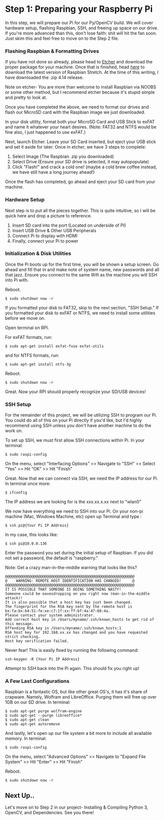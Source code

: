 
# Step 1: Preparing your Raspberry Pi
In this step, we will prepare our Pi for our Py/OpenCV build. We will cover hardware setup, flashing Raspbian, SSH, and freeing up space on our drive. If you're more advanced than this, don't lose faith: shit will hit the fan soon. Just skim this and feel free to move on to the Step 2 file.


### Flashing Raspbian & Formatting Drives

If you have not done so already, please head to [Etcher](https://etcher.io/) and download the proper package for your machine. Once that is finished, head [here](https://www.raspberrypi.org/downloads/raspbian/) to download the latest version of Raspbian Stretch. At the time of this writing, I have downloaded the .zip 4.14 release. 

Note on etcher- You are more than welcome to install Raspbian via NOOBS or some other method, but I recommend etcher because it's stupid simple and pretty to look at. 

Once you have completed the above, we need to format our drives and flash our MicroSD card with the Raspbian image we just downloaded. 

In your disk utility, format both your MicroSD Card and USB Stick to exFAT and name it whatever your heart desires. (Note: FAT32 and NTFS would be fine also, I just happened to use exFAT.) 

Next, launch Etcher. Leave your SD Card inserted, but eject your USB stick and set it aside for later. Once in etcher, we have 3 steps to complete:
  1. Select Image (The Raspbian .zip you downloaded)
  2. Select Drive (Ensure your SD drive is selected, it may autopopulate)
  3. Click "Flash!" and crack a cold one! (maybe a cold brew coffee instead, we have still have a long journey ahead!)
  
Once the flash has completed, go ahead and eject your SD card from your machine.

### Hardware Setup

Next step is to put all the pieces together. This is quite intuitive, so I will be quick here and drop a picture to reference.
  1. Insert SD card into the port (Located on underside of PI)
  2. Insert USB Drive & Other USB Peripherals 
  3. Connect Pi to display with HDMI
  4. Finally, connect your Pi to power
  
### Initialization & Disk Utilities

Once the Pi boots up for the first time, you will be shown a setup screen. Go ahead and fill that in and make note of system name, new passwords and all that jazz. Ensure you connect to the same Wifi as the machine you will SSH into Pi with. 

Reboot.
```
$ sudo shutdown now -r
```

If you formatted your disk to FAT32, skip to the next section, "SSH Setup." If you formatted your disk to exFAT or NTFS, we need to install some utilities before we move on.

Open terminal on RPI.

For exFAT formats, run:
```
$ sudo apt-get install exfat-fuse exfat-utils
```
and for NTFS formats, run:
```
$ sudo apt-get install ntfs-3g
```
Reboot.
```
$ sudo shutdown now -r
```

Great. Now your RPI should properly recognize your SD/USB devices! 
  
### SSH Setup

For the remainder of this project, we will be utilizing SSH to program our Pi. You could do all of this on your Pi directly if you'd like, but I'd highly recommend using SSH unless you don't have another machine to do the work on.

To set up SSH, we must first allow SSH connections within Pi. In your terminal:
```
$ sudo raspi-config
```
On the menu, select "Interfacing Options" >> Navigate to "SSH" >> Select "Yes" >> Hit "OK" >> Hit "Finish"

Great. Now that we can connect via SSH, we need the IP address for our Pi. In terminal once more:
```
$ ifconfig
```
The IP address we are looking for is the xxx.xx.x.xx next to "wlan0"

We now have everything we need to SSH into our Pi. On your non-pi machine (Mac, Windows Machine, etc) open up Terminal and type :
```
$ ssh pi@{Your Pi IP Address}
```
In my case, this looks like:
```
$ ssh pi@10.0.0.136
```
Enter the password you set during the initial setup of Raspbian. If you did not set a password, the default is "raspberry."

Note: Get a crazy man-in-the-middle warning that looks like this?
```
@@@@@@@@@@@@@@@@@@@@@@@@@@@@@@@@@@@@@@@@@@@@@@@@@@@@@@@@@@@
@    WARNING: REMOTE HOST IDENTIFICATION HAS CHANGED!     @
@@@@@@@@@@@@@@@@@@@@@@@@@@@@@@@@@@@@@@@@@@@@@@@@@@@@@@@@@@@
IT IS POSSIBLE THAT SOMEONE IS DOING SOMETHING NASTY!
Someone could be eavesdropping on you right now (man-in-the-middle attack)!
It is also possible that a host key has just been changed.
The fingerprint for the RSA key sent by the remote host is
bx:fa:bx:b4:51:fe:xe:c7:1f:xx:ff:bf:4a:47:68:4a.
Please contact your system administrator.
Add correct host key in /Users/myname/.ssh/known_hosts to get rid of this message.
Offending RSA key in /Users/myname/.ssh/known_hosts:1
RSA host key for 192.168.xx.xx has changed and you have requested strict checking.
Host key verification failed.
```

Never fear! This is easily fixed by running the following command:
```
ssh-keygen -R {Your Pi IP Address}
```
Attempt to SSH back into the Pi again. This should fix you right up!


### A Few Last Configurations

Raspbian is a fantastic OS, but like other great OS's, it has it's share of crapware. Namely, Wolfram and LibreOffice. Purging them will free up over 1GB on our SD drive. In terminal:
```
$ sudo apt-get purge wolfram-engine
$ sudo apt-get --purge libreoffice*
$ sudo apt-get clean
$ sudo apt-get autoremove
```

And lastly, let's open up our file system a bit more to include all available memory. In terminal:
```
$ sudo raspi-config
```
On the menu, select "Advanced Options" >> Navigate to "Expand File System" >> Hit "Enter" >> Hit "Finish"

Reboot.
```
$ sudo shutdown now -r
```

## Next Up..
Let's move on to Step 2 in our project- Installing & Compiling Python 3, OpenCV, and Dependencies. See you there!
